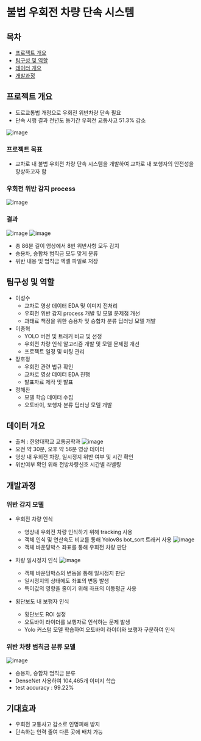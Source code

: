 # 불법 우회전 차량 단속 시스템
## 목차
* [프로젝트 개요](#프로젝트-개요)
* [팀구성 및 역할](#팀구성-및-역할)
* [데이터 개요](#데이터-개요)
* [개발과정](#개발과정)
## 프로젝트 개요
* 도로교통법 개정으로 우회전 위반차량 단속 필요
* 단속 시행 결과 전년도 동기간 우회전 교통사고 51.3% 감소

![image](https://github.com/justdoit93/illegal_right_turn_detection/assets/129941418/e9a8a162-2a16-4091-8057-55b7845b52b0)

### 프로젝트 목표
* 교차로 내 불법 우회전 차량 단속 시스템을 개발하여 교차로 내 보행자의 안전성을 향상하고자 함

### 우회전 위반 감지 process
![image](https://github.com/justdoit93/illegal_right_turn_detection/assets/129941418/589c908d-2cf9-465c-9c57-17cfdb4ee46e)
### 결과
![image](https://github.com/justdoit93/illegal_right_turn_detection/assets/129941418/9e6aecbb-6634-437c-8307-6c6b395e6937)
![image](https://github.com/justdoit93/illegal_right_turn_detection/assets/129941418/a8fee6ad-e87a-4ed9-af3e-971f5d06f224)

* 총 86분 길이 영상에서 8번 위반사항 모두 감지
* 승용차, 승합차 범칙금 모두 맞게 분류
* 위반 내용 및 범칙금 엑셀 파일로 저장
  
## 팀구성 및 역할
* 이성수
  * 교차로 영상 데이터 EDA 및 이미지 전처리
  * 우회전 위반 감지 process 개발 및 모델 문제점 개선
  * 과태료 책정을 위한 승용차 및 승합차 분류 딥러닝 모델 개발
* 이종혁
  * YOLO 버전 및 트래커 비교 및 선정
  * 우회전 차량 인식 알고리즘 개발 및 모델 문제점 개선
  * 프로젝트 일정 및 미팅 관리
* 장호정
  * 우회전 관련 법규 확인
  * 교차로 영상 데이터 EDA 진행
  * 발표자료 제작 및 발표
* 정해찬
  * 모델 학습 데이터 수집
  * 오토바이, 보행자 분류 딥러닝 모델 개발
## 데이터 개요
* 출처 : 한양대학교 교통공학과
![image](https://github.com/justdoit93/illegal_right_turn_detection/assets/129941418/d709ace7-d0e0-4f87-b2c0-9b9a376fced3)
* 오전 약 30분, 오후 약 56분 영상 데이터
* 영상 내 우회전 차량, 일시정지 위반 여부 및 시간 확인
* 위반여부 확인 위해 전방차량신호 시간별 라벨링

## 개발과정
### 위반 감지 모델
* 우회전 차량 인식
  * 영상내 우회전 차량 인식하기 위해 tracking 사용
  * 객체 인식 및 연산속도 비교를 통해 Yolov8s bot_sort 트래커 사용
  ![image](https://github.com/justdoit93/illegal_right_turn_detection/assets/129941418/5b4e8120-e4a3-423b-94b2-ec5292d71623)
  * 객체 바운딩박스 좌표를 통해 우회전 차량 판단

* 차량 일시정지 인식
  ![image](https://github.com/justdoit93/illegal_right_turn_detection/assets/129941418/ab8ad353-c7d3-4865-a65a-ba22a53cdd78)
  * 객체 바운딩박스의 변동을 통해 일시정지 판단
  * 일시정지의 상태에도 좌표의 변동 발생
  * 특이값의 영향을 줄이기 위해 좌표의 이동평균 사용

* 횡단보도 내 보행자 인식
  * 횡단보도 ROI 설정
  * 오토바이 라이더를 보행자로 인식하는 문제 발생
  * Yolo 커스텀 모델 학습하여 오토바이 라이더와 보행자 구분하여 인식
    
### 위반 차량 범칙금 분류 모델
![image](https://github.com/justdoit93/illegal_right_turn_detection/assets/129941418/0e3dc82b-ff05-41aa-ad81-d6c555fe7e61)
* 승용차, 승합차 범칙금 분류
* DenseNet 사용하여 104,465개 이미지 학습
* test accuracy : 99.22%

## 기대효과
* 우회전 교통사고 감소로 인명피해 방지
* 단속하는 인력 줄여 다른 곳에 배치 가능

